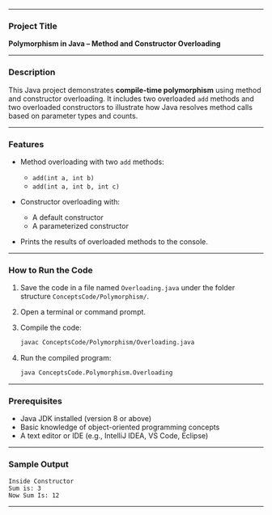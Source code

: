 

---

### **Project Title**

**Polymorphism in Java – Method and Constructor Overloading**

---

### **Description**

This Java project demonstrates **compile-time polymorphism** using method and constructor overloading. It includes two overloaded `add` methods and two overloaded constructors to illustrate how Java resolves method calls based on parameter types and counts.

---

### **Features**

* Method overloading with two `add` methods:

  * `add(int a, int b)`
  * `add(int a, int b, int c)`
* Constructor overloading with:

  * A default constructor
  * A parameterized constructor
* Prints the results of overloaded methods to the console.

---

### **How to Run the Code**

1. Save the code in a file named `Overloading.java` under the folder structure `ConceptsCode/Polymorphism/`.
2. Open a terminal or command prompt.
3. Compile the code:

   ```bash
   javac ConceptsCode/Polymorphism/Overloading.java
   ```
4. Run the compiled program:

   ```bash
   java ConceptsCode.Polymorphism.Overloading
   ```

---

### **Prerequisites**

* Java JDK installed (version 8 or above)
* Basic knowledge of object-oriented programming concepts
* A text editor or IDE (e.g., IntelliJ IDEA, VS Code, Eclipse)

---

### **Sample Output**

```
Inside Constructor
Sum is: 3
Now Sum Is: 12
```

---

